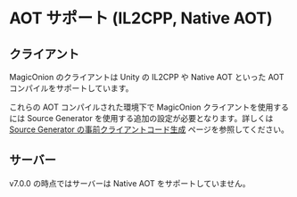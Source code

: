 # AOT サポート (IL2CPP, Native AOT)

## クライアント
MagicOnion のクライアントは Unity の IL2CPP や Native AOT といった AOT コンパイルをサポートしています。

これらの AOT コンパイルされた環境下で MagicOnion クライアントを使用するには Source Generator を使用する追加の設定が必要となります。詳しくは [Source Generator の事前クライアントコード生成](../source-generator/client) ページを参照してください。

## サーバー
v7.0.0 の時点ではサーバーは Native AOT をサポートしていません。
